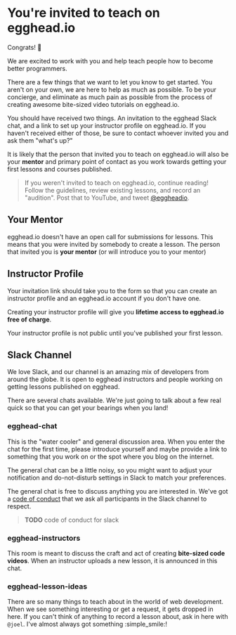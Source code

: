 # You're invited to teach on egghead.io

Congrats! :tada:

We are excited to work with you and help teach people how to become better programmers.

There are a few things that we want to let you know to get started. You aren't on your own, we are here to help as much as possible. To be your concierge, and eliminate as much pain as possible from the process of creating awesome bite-sized video tutorials on egghead.io.

You should have received two things. An invitation to the egghead Slack chat, and a link to set up your instructor profile on egghead.io. If you haven't received either of those, be sure to contact whoever invited you and ask them "what's up?"

It is likely that the person that invited you to teach on egghead.io will also be your **mentor** and primary point of contact as you work towards getting your first lessons and courses published.

> If you weren't invited to teach on egghead.io, continue reading! Follow the guidelines, review existing lessons, and record an "audition". Post that to YouTube, and tweet [@eggheadio](https://twitter.com/eggheadio). 

## Your Mentor

egghead.io doesn't have an open call for submissions for lessons. This means that you were invited by somebody to create a lesson. The person that invited you is **your mentor** (or will introduce you to your mentor)

## Instructor Profile

Your invitation link should take you to the form so that you can create an instructor profile and an egghead.io account if you don't have one. 

Creating your instructor profile will give you **lifetime access to egghead.io free of charge**.

Your instructor profile is not public until you've published your first lesson. 

## Slack Channel

We love Slack, and our channel is an amazing mix of developers from around the globe. It is open to egghead instructors and people working on getting lessons published on egghead.

There are several chats available. We're just going to talk about a few real quick so that you can get your bearings when you land!

### egghead-chat

This is the "water cooler" and general discussion area. When you enter the chat for the first time, please introduce yourself and maybe provide a link to something that you work on or the spot where you blog on the internet.

The general chat can be a little noisy, so you might want to adjust your notification and do-not-disturb settings in Slack to match your preferences. 

The general chat is free to discuss anything you are interested in. We've got a [code of conduct]() that we ask all participants in the Slack channel to respect.

> **TODO** code of conduct for slack

### egghead-instructors

This room is meant to discuss the craft and act of creating **bite-sized code videos**. When an instructor uploads a new lesson, it is announced in this chat.

### egghead-lesson-ideas

There are so many things to teach about in the world of web development. When we see something interesting or get a request, it gets dropped in here. If you can't think of anything to record a lesson about, ask in here with `@joel`. I've almost always got something :simple_smile:!

